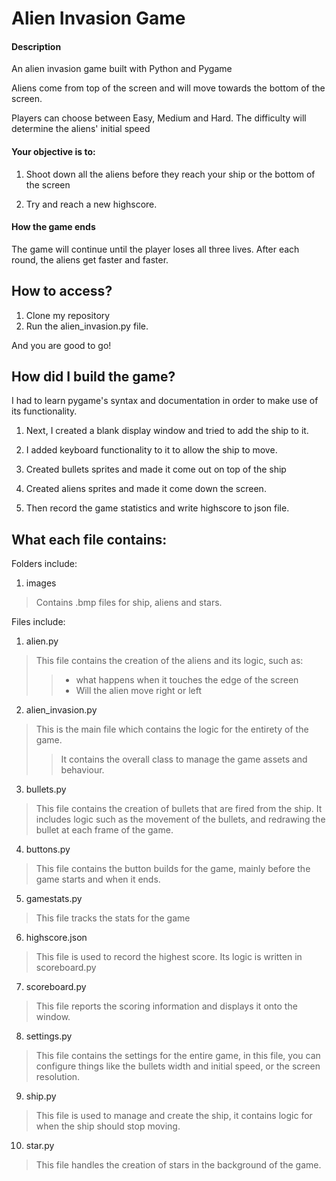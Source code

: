 # Alien Invasion Game

#### Description
An alien invasion game built with Python and Pygame

Aliens come from top of the screen and will move towards the bottom of the screen.

Players can choose between Easy, Medium and Hard. The difficulty will determine the aliens' initial speed

#### Your objective is to:
1. Shoot down all the aliens before they reach your ship or the bottom of the screen

2. Try and reach a new highscore.

#### How the game ends
The game will continue until the player loses all three lives. After each round, the aliens get faster and faster.

## How to access?
1. Clone my repository
2. Run the alien_invasion.py file.

And you are good to go!

## How did I build the game?
I had to learn pygame's syntax and documentation in order to make use of its functionality. 

1. Next, I created a blank display window and tried to add the ship to it.

2. I added keyboard functionality to it to allow the ship to move.

3. Created bullets sprites and made it come out on top of the ship

4. Created aliens sprites and made it come down the screen.

5. Then record the game statistics and write highscore to json file.

## What each file contains:
Folders include:
1. images
> Contains .bmp files for ship, aliens and stars.

Files include:
1. alien.py
> This file contains the creation of the aliens and its logic, such as: 
>> - what happens when it touches the edge of the screen
>> - Will the alien move right or left
2. alien_invasion.py
> This is the main file which contains the logic for the entirety of the game. 
>> It contains the overall class to manage the game assets and behaviour. 
3. bullets.py
> This file contains the creation of bullets that are fired from the ship. It includes logic such as the movement of the bullets, and redrawing the bullet at each frame of the game.
4. buttons.py 
> This file contains the button builds for the game, mainly before the game starts and when it ends. 
5. gamestats.py
>This file tracks the stats for the game
6. highscore.json
>This file is used to record the highest score. Its logic is written in scoreboard.py
7. scoreboard.py
> This file reports the scoring information and displays it onto the window. 
8. settings.py
> This file contains the settings for the entire game, in this file, you can configure things like the bullets width and initial speed, or the screen resolution.
9. ship.py
> This file is used to manage and create the ship, it contains logic for when the ship should stop moving. 
10. star.py
> This file handles the creation of stars in the background of the game. 